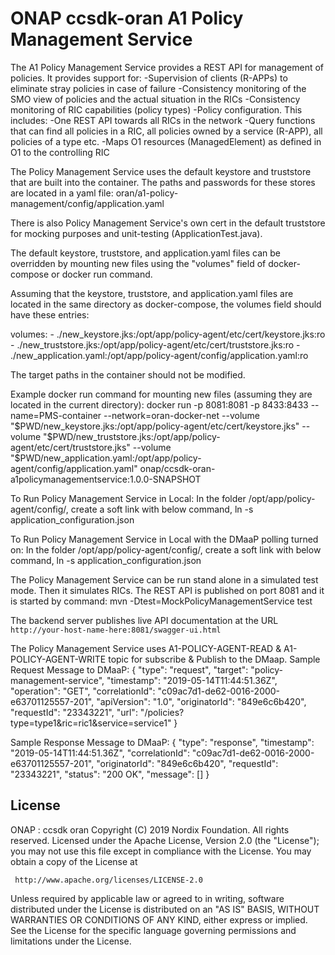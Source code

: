 # ONAP ccsdk-oran A1 Policy Management Service

The A1 Policy Management Service provides a REST API for management of policies.
It provides support for:
 -Supervision of clients (R-APPs) to eliminate stray policies in case of failure
 -Consistency monitoring of the SMO view of policies and the actual situation in the RICs
 -Consistency monitoring of RIC capabilities (policy types)
 -Policy configuration. This includes:
  -One REST API towards all RICs in the network
  -Query functions that can find all policies in a RIC, all policies owned by a service (R-APP),
   all policies of a type etc.
  -Maps O1 resources (ManagedElement) as defined in O1 to the controlling RIC

The Policy Management Service uses the default keystore and truststore that are built into the container. The paths and passwords for these stores are located in a yaml file:
oran/a1-policy-management/config/application.yaml

There is also Policy Management Service's own cert in the default truststore for mocking purposes and unit-testing (ApplicationTest.java).

The default keystore, truststore, and application.yaml files can be overridden by mounting new files using the "volumes" field of docker-compose or docker run command.

Assuming that the keystore, truststore, and application.yaml files are located in the same directory as docker-compose, the volumes field should have these entries:

volumes:
      - ./new_keystore.jks:/opt/app/policy-agent/etc/cert/keystore.jks:ro
      - ./new_truststore.jks:/opt/app/policy-agent/etc/cert/truststore.jks:ro
      - ./new_application.yaml:/opt/app/policy-agent/config/application.yaml:ro

The target paths in the container should not be modified.

Example docker run command for mounting new files (assuming they are located in the current directory):
docker run -p 8081:8081 -p 8433:8433 --name=PMS-container --network=oran-docker-net --volume "$PWD/new_keystore.jks:/opt/app/policy-agent/etc/cert/keystore.jks" --volume "$PWD/new_truststore.jks:/opt/app/policy-agent/etc/cert/truststore.jks" --volume "$PWD/new_application.yaml:/opt/app/policy-agent/config/application.yaml" onap/ccsdk-oran-a1policymanagementservice:1.0.0-SNAPSHOT

To Run Policy Management Service in Local:
In the folder /opt/app/policy-agent/config/, create a soft link with below command,
ln -s <path to test_application_configuration.json> application_configuration.json

To Run Policy Management Service in Local with the DMaaP polling turned on:
In the folder /opt/app/policy-agent/config/, create a soft link with below command,
ln -s <path to test_application_configuration_with_dmaap_config.json> application_configuration.json

The Policy Management Service can be run stand alone in a simulated test mode. Then it simulates RICs.
The REST API is published on port 8081 and it is started by command:
mvn -Dtest=MockPolicyManagementService test

The backend server publishes live API documentation at the
URL `http://your-host-name-here:8081/swagger-ui.html`

The Policy Management Service uses A1-POLICY-AGENT-READ & A1-POLICY-AGENT-WRITE topic for subscribe & Publish to the DMaap.
Sample Request Message to DMaaP:
{
  "type": "request",
  "target": "policy-management-service",
  "timestamp": "2019-05-14T11:44:51.36Z",
  "operation": "GET",
  "correlationId": "c09ac7d1-de62-0016-2000-e63701125557-201",
  "apiVersion": "1.0",
  "originatorId": "849e6c6b420",
  "requestId": "23343221",
  "url": "/policies?type=type1&ric=ric1&service=service1"
}

Sample Response Message to DMaaP:
{
  "type": "response",
  "timestamp": "2019-05-14T11:44:51.36Z",
  "correlationId": "c09ac7d1-de62-0016-2000-e63701125557-201",
  "originatorId": "849e6c6b420",
  "requestId": "23343221",
  "status": "200 OK",
  "message": []
}

## License

ONAP : ccsdk oran
Copyright (C) 2019 Nordix Foundation. All rights reserved.
Licensed under the Apache License, Version 2.0 (the "License");
you may not use this file except in compliance with the License.
You may obtain a copy of the License at

     http://www.apache.org/licenses/LICENSE-2.0

Unless required by applicable law or agreed to in writing, software
distributed under the License is distributed on an "AS IS" BASIS,
WITHOUT WARRANTIES OR CONDITIONS OF ANY KIND, either express or implied.
See the License for the specific language governing permissions and
limitations under the License.
